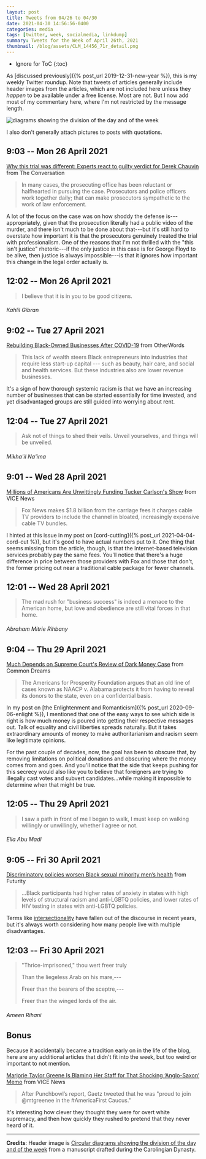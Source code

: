 ```yaml
---
layout: post
title: Tweets from 04/26 to 04/30
date: 2021-04-30 14:56:56-0400
categories: media
tags: [twitter, week, socialmedia, linkdump]
summary: Tweets for the Week of April 26th, 2021
thumbnail: /blog/assets/CLM_14456_71r_detail.png
---
```


* Ignore for ToC
{:toc}

As [discussed previously]({% post_url 2019-12-31-new-year %}), this is my weekly Twitter roundup.  Note that tweets of articles generally include header images from the articles, which are not included here unless they *happen* to be available under a free license.  Most are not.  But I now add most of my commentary here, where I'm not restricted by the message length.

![diagrams showing the division of the day and of the week](/blog/assets/CLM_14456_71r_detail.png "diagrams showing the division of the day and of the week")

I also don't generally attach pictures to posts with quotations.

## 9:03 -- Mon 26 April 2021

[<i class="fab fa-twitter-square"></i>](https://jcolag.github.io/twitter/1386667125394313219) [Why this trial was different: Experts react to guilty verdict for Derek Chauvin](https://theconversation.com/why-this-trial-was-different-experts-react-to-guilty-verdict-for-derek-chauvin-159420) from The Conversation

 > In many cases, the prosecuting office has been reluctant or halfhearted in pursuing the case. Prosecutors and police officers work together daily; that can make prosecutors sympathetic to the work of law enforcement.

A lot of the focus on the case was on how shoddy the defense is---appropriately, given that the prosecution literally had a public video of the murder, and there isn't much to be done about that---but it's still hard to overstate how important it is that the prosecutors genuinely treated the trial with professionalism.  One of the reasons that I'm not thrilled with the "this isn't justice" rhetoric---if the only justice in this case is for George Floyd to be alive, then justice is always impossible---is that it ignores how important this change in the legal order actually is.

## 12:02 -- Mon 26 April 2021

[<i class="fab fa-twitter"></i>](https://jcolag.github.io/twitter/1386712172181352450)

 > I believe that it is in you to be good citizens.

###### Kahlil Gibran

## 9:02 -- Tue 27 April 2021

[<i class="fab fa-twitter-square"></i>](https://jcolag.github.io/twitter/1387029261685379072) [Rebuilding Black-Owned Businesses After COVID-19](https://otherwords.org/rebuilding-black-owned-businesses-after-covid-19/) from OtherWords

 > This lack of wealth steers Black entrepreneurs into industries that require less start-up capital --- such as beauty, hair care, and social and health services. But these industries also are lower revenue businesses.

It's a sign of how thorough systemic racism is that we have an increasing number of businesses that can be started essentially for time invested, and yet disadvantaged groups are still guided into worrying about rent.

## 12:04 -- Tue 27 April 2021

[<i class="fab fa-twitter"></i>](https://jcolag.github.io/twitter/1387075063233585159)

 > Ask not of things to shed their veils. Unveil yourselves, and things will be unveiled.

###### Mikha'il Na'ima

## 9:01 -- Wed 28 April 2021

[<i class="fab fa-twitter-square"></i>](https://jcolag.github.io/twitter/1387391397918134272) [Millions of Americans Are Unwittingly Funding Tucker Carlson's Show](https://www.vice.com/en/article/93y5v8/millions-of-americans-are-unwittingly-funding-tucker-carlsons-show-george-floyd-derek-chauvin) from VICE News

 > Fox News makes $1.8 billion from the carriage fees it charges cable TV providers to include the channel in bloated, increasingly expensive cable TV bundles.

I hinted at this issue in my post on [cord-cutting]({% post_url 2021-04-04-cord-cut %}), but it's good to have actual numbers put to it.  One thing that seems missing from the article, though, is that the Internet-based television services probably pay the same fees.  You'll notice that there's a huge difference in price between those providers with Fox and those that don't, the former pricing out near a traditional cable package for fewer channels.

## 12:01 -- Wed 28 April 2021

[<i class="fab fa-twitter"></i>](https://jcolag.github.io/twitter/1387436696128524297)

 > The mad rush for "business success" is indeed a menace to the American home, but love and obedience are still vital forces in that home.

###### Abraham Mitrie Rihbany

## 9:04 -- Thu 29 April 2021

[<i class="fab fa-twitter-square"></i>](https://jcolag.github.io/twitter/1387754540678664194) [Much Depends on Supreme Court's Review of Dark Money Case](https://www.commondreams.org/views/2021/04/25/much-depends-supreme-courts-review-dark-money-case) from Common Dreams

 > The Americans for Prosperity Foundation argues that an old line of cases known as NAACP v. Alabama protects it from having to reveal its donors to the state, even on a confidential basis.

In my post on [the Enlightenment and Romanticism]({% post_url 2020-09-06-enlight %}), I mentioned that one of the easy ways to see which side is right is how much money is poured into getting their respective messages out.  Talk of equality and civil liberties spreads naturally.  But it takes extraordinary amounts of money to make authoritarianism and racism seem like legitimate opinions.

For the past couple of decades, now, the goal has been to obscure that, by removing limitations on political donations and obscuring where the money comes from and goes.  And you'll notice that the side that keeps pushing for this secrecy would also like you to believe that foreigners are trying to illegally cast votes and subvert candidates...while making it impossible to determine when that might be true.

## 12:05 -- Thu 29 April 2021

[<i class="fab fa-twitter"></i>](https://jcolag.github.io/twitter/1387800090606178314)

 > I saw a path in front of me I began to walk, I must keep on walking willingly or unwillingly, whether I agree or not.

###### Elia Abu Madi

## 9:05 -- Fri 30 April 2021

[<i class="fab fa-twitter-square"></i>](https://jcolag.github.io/twitter/1388117180089311234) [Discriminatory policies worsen Black sexual minority men’s health](https://www.futurity.org/racism-anti-lgbtq-black-sexual-minority-men-health-2545112/) from Futurity

 > ...Black participants had higher rates of anxiety in states with high levels of structural racism and anti-LGBTQ policies, and lower rates of HIV testing in states with anti-LGBTQ policies.

Terms like [intersectionality](https://en.wikipedia.org/wiki/Intersectionality) have fallen out of the discourse in recent years, but it's always worth considering how many people live with multiple disadvantages.

## 12:03 -- Fri 30 April 2021

[<i class="fab fa-twitter"></i>](https://jcolag.github.io/twitter/1388161975373516804)

 > "Thrice-imprisoned," thou wert freer truly
 >
 > Than the liegeless Arab on his mare,---
 >
 > Freer than the bearers of the sceptre,---
 >
 > Freer than the winged lords of the air.

###### Ameen Rihani

## Bonus

Because it accidentally became a tradition early on in the life of the blog, here are any additional articles that didn't fit into the week, but too weird or important to not mention.

<i class="fas fa-square"></i> [Marjorie Taylor Greene Is Blaming Her Staff for That Shocking ‘Anglo-Saxon’ Memo](https://www.vice.com/en_us/article/y3dzqw/marjorie-taylor-greene-is-blaming-her-staff-for-that-shocking-anglo-saxon-memo) from VICE News

 > After Punchbowl’s report, Gaetz tweeted that he was "proud to join @mtgreenee in the #AmericaFirst Caucus."

It's interesting how clever they thought they were for overt white supremacy, and then how quickly they rushed to pretend that they never heard of it.

* * *

**Credits**:  Header image is [Circular diagrams showing the division of the day and of the week](https://en.wikipedia.org/wiki/Week#/media/File:CLM_14456_71r_detail.jpg) from a manuscript drafted during the Carolingian Dynasty.
